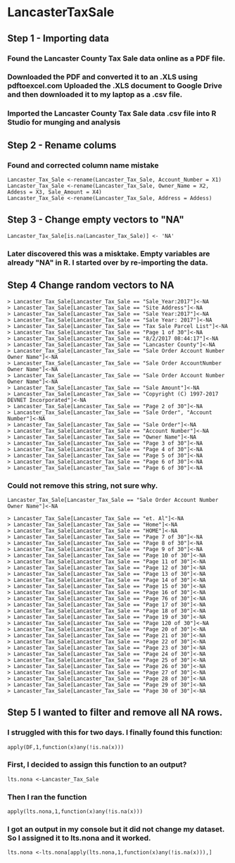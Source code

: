 # LancasterTaxSale
## Step 1 - Importing data
### Found the Lancaster County Tax Sale data online as a PDF file.
### Downloaded the PDF and converted it to an .XLS using pdftoexcel.com Uploaded the .XLS document to Google Drive and then downloaded it to my laptop as a .csv file.
### Imported the Lancaster County Tax Sale data .csv file into R Studio for munging and analysis

## Step 2 - Rename colums
### Found and corrected column name mistake
```
Lancaster_Tax_Sale <-rename(Lancaster_Tax_Sale, Account_Number = X1)
Lancaster_Tax_Sale <-rename(Lancaster_Tax_Sale, Owner_Name = X2, Addess = X3, Sale_Amount = X4)
Lancaster_Tax_Sale <-rename(Lancaster_Tax_Sale, Address = Addess) 
```
## Step 3 - Change empty vectors to "NA"
```
Lancaster_Tax_Sale[is.na(Lancaster_Tax_Sale)] <- 'NA'
```
### Later discovered this was a misktake. Empty variables are already "NA" in R. I started over by re-importing the data.

## Step 4 Change random vectors to NA
```
> Lancaster_Tax_Sale[Lancaster_Tax_Sale == "Sale_Year:2017"]<-NA
> Lancaster_Tax_Sale[Lancaster_Tax_Sale == "Site Address"]<-NA
> Lancaster_Tax_Sale[Lancaster_Tax_Sale == "Sale Year:2017"]<-NA
> Lancaster_Tax_Sale[Lancaster_Tax_Sale == "Sale Year: 2017"]<-NA
> Lancaster_Tax_Sale[Lancaster_Tax_Sale == "Tax Sale Parcel List"]<-NA
> Lancaster_Tax_Sale[Lancaster_Tax_Sale == "Page 1 of 30"]<-NA
> Lancaster_Tax_Sale[Lancaster_Tax_Sale == "8/2/2017 08:44:17"]<-NA
> Lancaster_Tax_Sale[Lancaster_Tax_Sale == "Lancaster County"]<-NA
> Lancaster_Tax_Sale[Lancaster_Tax_Sale == "Sale Order Account Number Owner Name"]<-NA
> Lancaster_Tax_Sale[Lancaster_Tax_Sale == "Sale Order AccountNumber Owner Name"]<-NA
> Lancaster_Tax_Sale[Lancaster_Tax_Sale == "Sale Order Account Number Owner Name"]<-NA
> Lancaster_Tax_Sale[Lancaster_Tax_Sale == "Sale Amount"]<-NA
> Lancaster_Tax_Sale[Lancaster_Tax_Sale == "Copyright (C) 1997-2017 DEVNET Incorporated"]<-NA
> Lancaster_Tax_Sale[Lancaster_Tax_Sale == "Page 2 of 30"]<-NA
> Lancaster_Tax_Sale[Lancaster_Tax_Sale == "Sale Order", "Account Number"]<-NA
> Lancaster_Tax_Sale[Lancaster_Tax_Sale == "Sale Order"]<-NA
> Lancaster_Tax_Sale[Lancaster_Tax_Sale == "Account Number"]<-NA
> Lancaster_Tax_Sale[Lancaster_Tax_Sale == "Owner Name"]<-NA
> Lancaster_Tax_Sale[Lancaster_Tax_Sale == "Page 3 of 30"]<-NA
> Lancaster_Tax_Sale[Lancaster_Tax_Sale == "Page 4 of 30"]<-NA
> Lancaster_Tax_Sale[Lancaster_Tax_Sale == "Page 5 of 30"]<-NA
> Lancaster_Tax_Sale[Lancaster_Tax_Sale == "Page 6 of 30"]<-NA
> Lancaster_Tax_Sale[Lancaster_Tax_Sale == "Page 6 of 30"]<-NA
```
### Could not remove this string, not sure why. 
```
Lancaster_Tax_Sale[Lancaster_Tax_Sale == "Sale Order Account Number Owner Name"]<-NA
```
```
> Lancaster_Tax_Sale[Lancaster_Tax_Sale == "et. Al"]<-NA
> Lancaster_Tax_Sale[Lancaster_Tax_Sale == "Home"]<-NA
> Lancaster_Tax_Sale[Lancaster_Tax_Sale == "HOME"]<-NA
> Lancaster_Tax_Sale[Lancaster_Tax_Sale == "Page 7 of 30"]<-NA
> Lancaster_Tax_Sale[Lancaster_Tax_Sale == "Page 8 of 30"]<-NA
> Lancaster_Tax_Sale[Lancaster_Tax_Sale == "Page 9 of 30"]<-NA
> Lancaster_Tax_Sale[Lancaster_Tax_Sale == "Page 10 of 30"]<-NA
> Lancaster_Tax_Sale[Lancaster_Tax_Sale == "Page 11 of 30"]<-NA
> Lancaster_Tax_Sale[Lancaster_Tax_Sale == "Page 12 of 30"]<-NA
> Lancaster_Tax_Sale[Lancaster_Tax_Sale == "Page 13 of 30"]<-NA
> Lancaster_Tax_Sale[Lancaster_Tax_Sale == "Page 14 of 30"]<-NA
> Lancaster_Tax_Sale[Lancaster_Tax_Sale == "Page 15 of 30"]<-NA
> Lancaster_Tax_Sale[Lancaster_Tax_Sale == "Page 16 of 30"]<-NA
> Lancaster_Tax_Sale[Lancaster_Tax_Sale == "Page 76 of 30"]<-NA
> Lancaster_Tax_Sale[Lancaster_Tax_Sale == "Page 17 of 30"]<-NA
> Lancaster_Tax_Sale[Lancaster_Tax_Sale == "Page 18 of 30"]<-NA
> Lancaster_Tax_Sale[Lancaster_Tax_Sale == "Page 19 of 30"]<-NA
> Lancaster_Tax_Sale[Lancaster_Tax_Sale == "Page 120 of 30"]<-NA
> Lancaster_Tax_Sale[Lancaster_Tax_Sale == "Page 20 of 30"]<-NA
> Lancaster_Tax_Sale[Lancaster_Tax_Sale == "Page 21 of 30"]<-NA
> Lancaster_Tax_Sale[Lancaster_Tax_Sale == "Page 22 of 30"]<-NA
> Lancaster_Tax_Sale[Lancaster_Tax_Sale == "Page 23 of 30"]<-NA
> Lancaster_Tax_Sale[Lancaster_Tax_Sale == "Page 24 of 30"]<-NA
> Lancaster_Tax_Sale[Lancaster_Tax_Sale == "Page 25 of 30"]<-NA
> Lancaster_Tax_Sale[Lancaster_Tax_Sale == "Page 26 of 30"]<-NA
> Lancaster_Tax_Sale[Lancaster_Tax_Sale == "Page 27 of 30"]<-NA
> Lancaster_Tax_Sale[Lancaster_Tax_Sale == "Page 28 of 30"]<-NA
> Lancaster_Tax_Sale[Lancaster_Tax_Sale == "Page 29 of 30"]<-NA
> Lancaster_Tax_Sale[Lancaster_Tax_Sale == "Page 30 of 30"]<-NA
```
## Step 5 I wanted to filter and remove all NA rows. 
### I struggled with this for two days. I finally found this function:
```
apply(DF,1,function(x)any(!is.na(x)))
```
### First, I decided to assign this function to an output?
```
lts.nona <-Lancaster_Tax_Sale
```
### Then I ran the function
```
apply(lts.nona,1,function(x)any(!is.na(x)))
```
### I got an output in my console but it did not change my dataset. So I assigned it to lts.nona and it worked.
```
lts.nona <-lts.nona[apply(lts.nona,1,function(x)any(!is.na(x))),]
```
